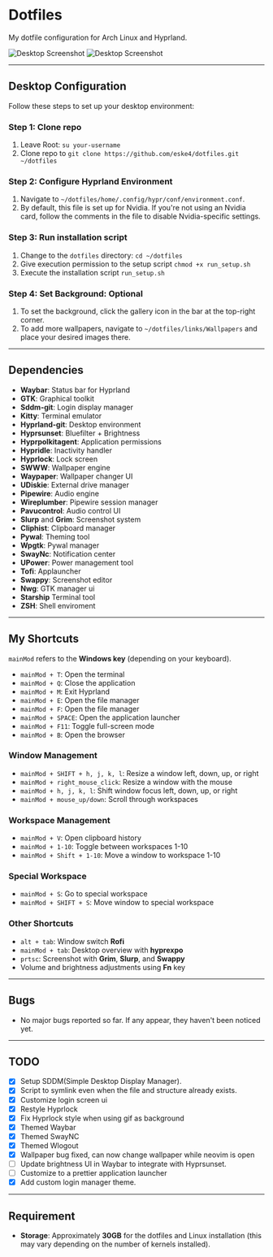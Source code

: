 # Dotfiles

My dotfile configuration for Arch Linux and Hyprland.

![Desktop Screenshot](https://github.com/eske4/dotfiles/blob/main/images/Desktop.png)
![Desktop Screenshot](https://github.com/eske4/dotfiles/blob/main/images/Desktop_launcher.png)

---

## Desktop Configuration

Follow these steps to set up your desktop environment:

### Step 1: Clone repo

1. Leave Root:
   `su your-username`
2. Clone repo to
   `git clone https://github.com/eske4/dotfiles.git ~/dotfiles`

### Step 2: Configure Hyprland Environment

1. Navigate to `~/dotfiles/home/.config/hypr/conf/environment.conf`.
2. By default, this file is set up for Nvidia. If you're not using an Nvidia card, follow the comments in the file to disable Nvidia-specific settings.

### Step 3: Run installation script

1. Change to the `dotfiles` directory: `cd ~/dotfiles`
2. Give execution permission to the setup script `chmod +x run_setup.sh`
3. Execute the installation script `run_setup.sh
`

### Step 4: Set Background: Optional

1. To set the background, click the gallery icon in the bar at the top-right corner.
2. To add more wallpapers, navigate to `~/dotfiles/links/Wallpapers` and place your desired images there.

---

## Dependencies

- **Waybar**: Status bar for Hyprland
- **GTK**: Graphical toolkit
- **Sddm-git**: Login display manager
- **Kitty**: Terminal emulator
- **Hyprland-git**: Desktop environment
- **Hyprsunset**: Bluefilter + Brightness
- **Hyprpolkitagent**: Application permissions
- **Hypridle**: Inactivity handler
- **Hyprlock**: Lock screen
- **SWWW**: Wallpaper engine
- **Waypaper**: Wallpaper changer UI
- **UDiskie**: External drive manager
- **Pipewire**: Audio engine
- **Wireplumber**: Pipewire session manager
- **Pavucontrol**: Audio control UI
- **Slurp** and **Grim**: Screenshot system
- **Cliphist**: Clipboard manager
- **Pywal**: Theming tool
- **Wpgtk**: Pywal manager
- **SwayNc**: Notification center
- **UPower**: Power management tool
- **Tofi**: Applauncher
- **Swappy**: Screenshot editor
- **Nwg**: GTK manager ui
- **Starship** Terminal tool
- **ZSH**: Shell enviroment

---

## My Shortcuts

`mainMod` refers to the **Windows key** (depending on your keyboard).

- `mainMod + T`: Open the terminal
- `mainMod + Q`: Close the application
- `mainMod + M`: Exit Hyprland
- `mainMod + E`: Open the file manager
- `mainMod + F`: Open the file manager
- `mainMod + SPACE`: Open the application launcher
- `mainMod + F11`: Toggle full-screen mode
- `mainMod + B`: Open the browser

### Window Management

- `mainMod + SHIFT + h, j, k, l`: Resize a window left, down, up, or right
- `mainMod + right_mouse_click`: Resize a window with the mouse
- `mainMod + h, j, k, l`: Shift window focus left, down, up, or right
- `mainMod + mouse_up/down`: Scroll through workspaces

### Workspace Management

- `mainMod + V`: Open clipboard history
- `mainMod + 1-10`: Toggle between workspaces 1-10
- `mainMod + Shift + 1-10`: Move a window to workspace 1-10

### Special Workspace

- `mainMod + S`: Go to special workspace
- `mainMod + SHIFT + S`: Move window to special workspace

### Other Shortcuts

- `alt + tab`: Window switch **Rofi**
- `mainMod + tab`: Desktop overview with **hyprexpo**
- `prtsc`: Screenshot with **Grim**, **Slurp**, and **Swappy**
- Volume and brightness adjustments using **Fn** key

---

## Bugs

- No major bugs reported so far. If any appear, they haven't been noticed yet.

---

## TODO

- [x] Setup SDDM(Simple Desktop Display Manager).
- [x] Script to symlink even when the file and structure already exists.
- [x] Customize login screen ui
- [x] Restyle Hyprlock
- [x] Fix Hyprlock style when using gif as background
- [x] Themed Waybar
- [x] Themed SwayNC
- [x] Themed Wlogout
- [x] Wallpaper bug fixed, can now change wallpaper while neovim is open
- [ ] Update brightness UI in Waybar to integrate with Hyprsunset.
- [ ] Customize to a prettier application launcher
- [x] Add custom login manager theme.

---

## Requirement

- **Storage**: Approximately **30GB** for the dotfiles and Linux installation (this may vary depending on the number of kernels installed).
